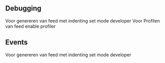 ## Debugging

Voor genereren van feed met indenting set mode developer
Voor Profilen van feed enable profiler

## Events

Voor genereren van feed met indenting set mode developer
